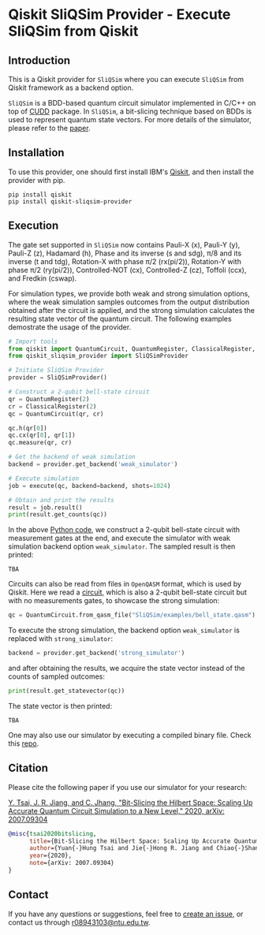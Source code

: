 # Qiskit SliQSim Provider - Execute SliQSim from Qiskit

## Introduction
This is a Qiskit provider for `SliQSim` where you can execute `SliQSim` from Qiskit framework as a backend option.

`SliQSim` is a BDD-based quantum circuit simulator implemented in C/C++ on top of [CUDD](http://web.mit.edu/sage/export/tmp/y/usr/share/doc/polybori/cudd/cuddIntro.html) package. In `SliQSim`, a bit-slicing technique based on BDDs is used to represent quantum state vectors. For more details of the simulator, please refer to the [paper](https://arxiv.org/abs/2007.09304).

## Installation
To use this provider, one should first install IBM's [Qiskit](https://github.com/Qiskit/qiskit), and then install the provider with pip.

```commandline
pip install qiskit
pip install qiskit-sliqsim-provider
```

## Execution
The gate set supported in `SliQSim` now contains Pauli-X (x), Pauli-Y (y), Pauli-Z (z), Hadamard (h), Phase and its inverse (s and sdg), π/8 and its inverse (t and tdg), Rotation-X with phase π/2 (rx(pi/2)), Rotation-Y with phase π/2 (ry(pi/2)), Controlled-NOT (cx), Controlled-Z (cz), Toffoli (ccx), and Fredkin (cswap).

For simulation types, we provide both weak and strong simulation options, where the weak simulation samples outcomes from the output distribution obtained after the circuit is applied, and the strong simulation calculates the resulting state vector of the quantum circuit. The following examples demostrate the usage of the provider.

```python
# Import tools
from qiskit import QuantumCircuit, QuantumRegister, ClassicalRegister, execute
from qiskit_sliqsim_provider import SliQSimProvider

# Initiate SliQSim Provider
provider = SliQSimProvider()

# Construct a 2-qubit bell-state circuit 
qr = QuantumRegister(2)
cr = ClassicalRegister(2)
qc = QuantumCircuit(qr, cr)

qc.h(qr[0])
qc.cx(qr[0], qr[1])
qc.measure(qr, cr)

# Get the backend of weak simulation
backend = provider.get_backend('weak_simulator')

# Execute simulation
job = execute(qc, backend=backend, shots=1024)

# Obtain and print the results
result = job.result()
print(result.get_counts(qc))
```
In the above [Python code](https://github.com/NTU-ALComLab/Qiskit-SliQSim-Provider/blob/master/sample.py), we construct a 2-qubit bell-state circuit with measurement gates at the end, and execute the simulator with weak simulation backend option `weak_simulator`. The sampled result is then printed:
```commandline
TBA
```

Circuits can also be read from files in `OpenQASM` format, which is used by Qiskit. Here we read a [circuit](https://github.com/NTU-ALComLab/SliQSim/blob/master/examples/bell_state.qasm), which is also a 2-qubit bell-state circuit but with no measurements gates, to showcase the strong simulation:
```python
qc = QuantumCircuit.from_qasm_file("SliQSim/examples/bell_state.qasm")
```
To execute the strong simulation, the backend option `weak_simulator` is replaced with `strong_simulator`:
```python
backend = provider.get_backend('strong_simulator')
```
and after obtaining the results, we acquire the state vector instead of the counts of sampled outcomes:
```python
print(result.get_statevector(qc))
```
The state vector is then printed:
```commandline
TBA
```

One may also use our simulator by executing a compiled binary file. Check this [repo](https://github.com/NTU-ALComLab/SliQSim).


## Citation
Please cite the following paper if you use our simulator for your research:

<summary>
  <a href="https://arxiv.org/abs/2007.09304">Y. Tsai, J. R. Jiang, and C. Jhang, "Bit-Slicing the Hilbert Space: Scaling Up Accurate Quantum Circuit Simulation to a New Level," 2020, arXiv: 2007.09304</a>
</summary>

```bibtex
@misc{tsai2020bitslicing,
      title={Bit-Slicing the Hilbert Space: Scaling Up Accurate Quantum Circuit Simulation to a New Level}, 
      author={Yuan{-}Hung Tsai and Jie{-}Hong R. Jiang and Chiao{-}Shan Jhang},
      year={2020},
      note={arXiv: 2007.09304}
}
```

## Contact
If you have any questions or suggestions, feel free to [create an issue](https://github.com/NTU-ALComLab/SliQSim/issues), or contact us through r08943103@ntu.edu.tw.
